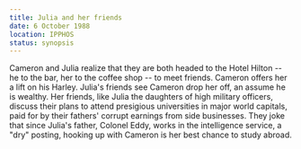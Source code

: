 ```yaml
---
title: Julia and her friends
date: 6 October 1988
location: IPPHOS
status: synopsis
---
```


Cameron and Julia realize that they are both headed to the Hotel Hilton -- he to the bar, her to the coffee shop -- to meet friends. Cameron offers her a lift on his Harley. Julia's friends see Cameron drop her off, an assume he is wealthy. Her friends, like Julia the daughters of high military officers, discuss their plans to attend presigious universities in major world capitals, paid for by their fathers' corrupt earnings from side businesses. They joke that since Julia's father, Colonel Eddy, works in the intelligence service, a "dry" posting, hooking up with Cameron is her best chance to study abroad.

